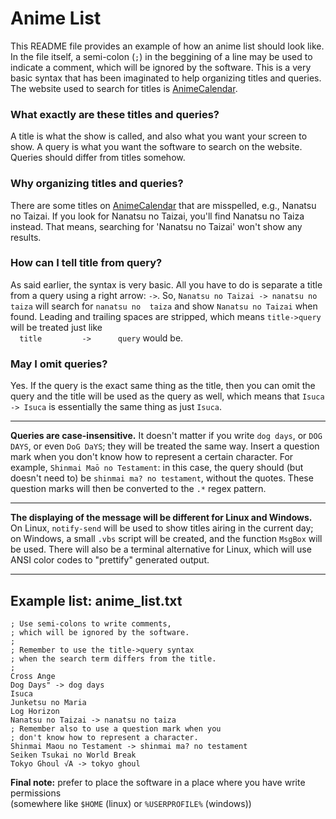 Anime List
==========


This README file provides an example of how an anime list should look like. In the file itself, a semi-colon (`;`) in the beggining of a line may be used to indicate a comment, which will be ignored by the software. This is a very basic syntax that has been imaginated to help organizing titles and queries. The website used to search for titles is [AnimeCalendar](http://animecalendar.net/).

### What exactly are these titles and queries?
A title is what the show is called, and also what you want your screen to show. A query is what you want the software to search on the website. Queries should differ from titles somehow.

### Why organizing titles and queries?
There are some titles on [AnimeCalendar](http://animecalendar.net/) that are misspelled, e.g., Nanatsu no Taizai. If you look for Nanatsu no Taizai, you'll find Nanatsu no Taiza instead. That means, searching for 'Nanatsu no Taizai' won't show any results.

### How can I tell title from query?
As said earlier, the syntax is very basic. All you have to do is separate a title from a query using a right arrow: `->`. So, `Nanatsu no Taizai -> nanatsu no taiza` will search for `nanatsu no  taiza` and show `Nanatsu no Taizai` when found. Leading and trailing spaces are stripped, which means `title->query` will be treated just like  
`  title         ->      query` would be.

### May I omit queries?
Yes. If the query is the exact same thing as the title, then you can omit the query and the title will be used as the query as well, which means that `Isuca -> Isuca` is essentially the same thing as just `Isuca`.

***

**Queries are case-insensitive.** It doesn't matter if you write `dog days`, or `DOG DAYS`, or even `DoG DaYS`; they will be treated the same way.
Insert a question mark when you don't know how to represent a certain character. For example, `Shinmai Maō no Testament`: in this case, the query should (but doesn't need to) be `shinmai ma? no testament`, without the quotes. These question marks will then be converted to the `.*` regex pattern.

***

**The displaying of the message will be different for Linux and Windows.** On Linux, `notify-send` will be used to show titles airing in the current day; on Windows, a small `.vbs` script will be created, and the function `MsgBox` will be used. There will also be a terminal alternative for Linux, which will use ANSI color codes to "prettify" generated output.

***

Example list: anime_list.txt
----------------------------

    ; Use semi-colons to write comments,
    ; which will be ignored by the software.
    ;
    ; Remember to use the title->query syntax
    ; when the search term differs from the title.
    ;
    Cross Ange
    Dog Days" -> dog days
    Isuca
    Junketsu no Maria
    Log Horizon
    Nanatsu no Taizai -> nanatsu no taiza
    ; Remember also to use a question mark when you
    ; don't know how to represent a character.
    Shinmai Maou no Testament -> shinmai ma? no testament
    Seiken Tsukai no World Break
    Tokyo Ghoul √A -> tokyo ghoul

**Final note:** prefer to place the software in a place where you have write permissions  
(somewhere like `$HOME` (linux) or `%USERPROFILE%` (windows))
